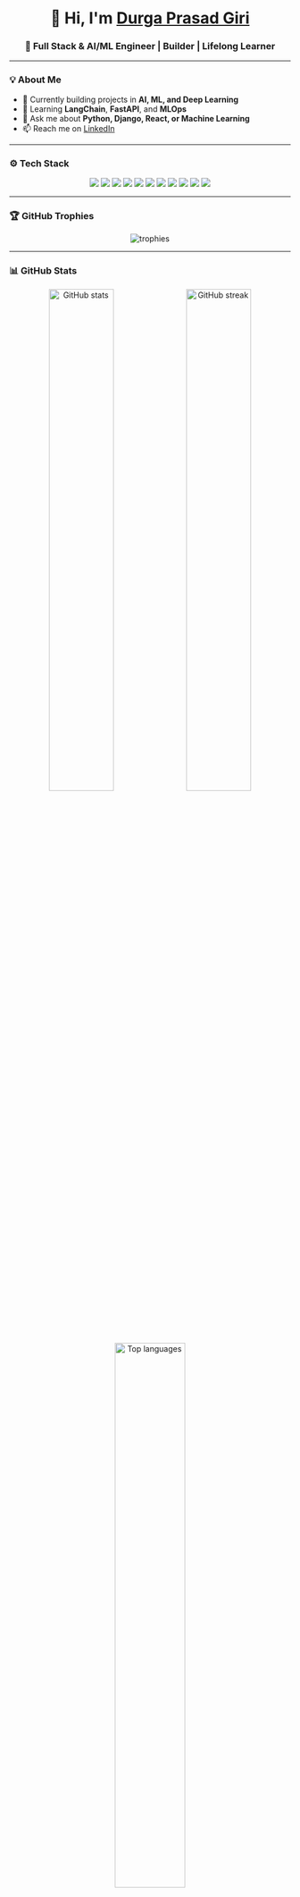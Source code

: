 <h1 align="center">👋 Hi, I'm <a href="https://github.com/DurgaPrasadGiri">Durga Prasad Giri</a></h1>
<h3 align="center">🚀 Full Stack & AI/ML Engineer | Builder | Lifelong Learner</h3>

---

### 💡 About Me  
- 🔭 Currently building projects in **AI, ML, and Deep Learning**  
- 🌱 Learning **LangChain**, **FastAPI**, and **MLOps**  
- 💬 Ask me about **Python, Django, React, or Machine Learning**  
- 📫 Reach me on [LinkedIn](https://linkedin.com/in/your-link)  

---

### ⚙️ Tech Stack  
<p align="center">
  <!-- Backend -->
  <img src="https://img.shields.io/badge/Python-3776AB?style=for-the-badge&logo=python&logoColor=white"/>
  <img src="https://img.shields.io/badge/Django-092E20?style=for-the-badge&logo=django&logoColor=white"/>
  <img src="https://img.shields.io/badge/FastAPI-109989?style=for-the-badge&logo=fastapi&logoColor=white"/>
  <img src="https://img.shields.io/badge/Spring%20Boot-6DB33F?style=for-the-badge&logo=springboot&logoColor=white"/>
  <img src="https://img.shields.io/badge/Microservices-FF6F00?style=for-the-badge&logo=microgenetics&logoColor=white"/>

  <!-- Frontend -->
  <img src="https://img.shields.io/badge/Angular-DD0031?style=for-the-badge&logo=angular&logoColor=white"/>
  <img src="https://img.shields.io/badge/React-20232A?style=for-the-badge&logo=react&logoColor=61DAFB"/>
  <img src="https://img.shields.io/badge/TailwindCSS-38B2AC?style=for-the-badge&logo=tailwind-css&logoColor=white"/>

  <!-- Database & Cloud -->
  <img src="https://img.shields.io/badge/PostgreSQL-316192?style=for-the-badge&logo=postgresql&logoColor=white"/>
  <img src="https://img.shields.io/badge/MySQL-4479A1?style=for-the-badge&logo=mysql&logoColor=white"/>
  <img src="https://img.shields.io/badge/Azure-0078D4?style=for-the-badge&logo=microsoftazure&logoColor=white"/>
</p>

---

### 🏆 GitHub Trophies  
<p align="center">
  <img src="https://github-profile-trophy.vercel.app/?username=DPG746&theme=onedark&margin-w=10&margin-h=10&no-frame=true" alt="trophies"/>
</p>

---

### 📊 GitHub Stats  
<p align="center">
  <img src="https://github-readme-stats.vercel.app/api?username=DPG746&show_icons=true&theme=radical" alt="GitHub stats" width="48%"/>
  <img src="https://github-readme-streak-stats.herokuapp.com/?user=DPG746&theme=radical" alt="GitHub streak" width="48%"/>
</p>

<p align="center">
  <img src="https://github-readme-stats.vercel.app/api/top-langs/?username=DPG746&layout=compact&theme=radical" width="50%" alt="Top languages"/>
</p>

---

### 👀 Visitors Count  
<p align="center">
  <img src="https://komarev.com/ghpvc/?username=DPG746&label=Profile%20Views&color=blue&style=flat-square" alt="Visitors"/>
</p>

---

### 🧠 Currently Exploring  
- Chatbots using **LangChain + FastAPI**  
- **MLOps pipelines** with Docker & CI/CD  
- **AI deployments** on Azure  

---

### 🤝 Connect with Me  
<p align="center">
  <a href="https://linkedin.com/in/your-link"><img src="https://img.shields.io/badge/LinkedIn-0077B5?style=for-the-badge&logo=linkedin&logoColor=white"/></a>
  <a href="https://twitter.com/your-handle"><img src="https://img.shields.io/badge/Twitter-1DA1F2?style=for-the-badge&logo=twitter&logoColor=white"/></a>
  <a href="https://your-portfolio-link"><img src="https://img.shields.io/badge/Portfolio-000000?style=for-the-badge&logo=firefox&logoColor=white"/></a>
</p>
